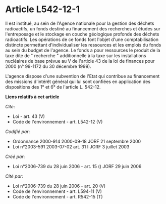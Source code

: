 # Article L542-12-1

Il est institué, au sein de l'Agence nationale pour la gestion des déchets radioactifs, un fonds destiné au financement des
recherches et études sur l'entreposage et le stockage en couche géologique profonde des déchets radioactifs. Les opérations
de ce fonds font l'objet d'une comptabilisation distincte permettant d'individualiser les ressources et les emplois du fonds
au sein du budget de l'agence. Le fonds a pour ressources le produit de la taxe dite de " recherche " additionnelle à la taxe
sur les installations nucléaires de base prévue au V de l'article 43 de la loi de finances pour 2000 (n° 99-1172 du 30
décembre 1999). 

L'agence dispose d'une subvention de l'Etat qui contribue au financement des missions d'intérêt général qui lui sont confiées
en application des dispositions des 1° et 6° de l'article L. 542-12.

**Liens relatifs à cet article**

_Cite_:

  - Loi - art. 43 (V)
  - Code de l'environnement - art. L542-12 (V)

_Codifié par_:

  - Ordonnance 2000-914 2000-09-18 JORF 21 septembre 2000
  - Loi n°2003-591 2003-07-02 art. 31 I JORF 3 juillet 2003

_Créé par_:

  - Loi n°2006-739 du 28 juin 2006 - art. 15 () JORF 29 juin 2006

_Cité par_:

  - Loi n°2006-739 du 28 juin 2006 - art. 20 (V)
  - Code de l'environnement - art. L594-11 (V)
  - Code de l'environnement - art. R542-15 (T)
